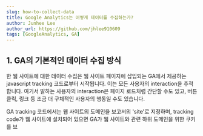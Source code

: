 ```yaml
---
slug: how-to-collect-data
title: Google Analytics는 어떻게 데이터를 수집하는가?
author: Junhee Lee
author_url: https://github.com/jhlee910609
tags: [GoogleAnalytics, GA]
---
```


## 1. GA의 기본적인 데이터 수집 방식

한 웹 사이트에 대한 데이터 수집은 웹 사이트 페이지에 삽입되는 GA에서 제공하는 javascript tracking 코드로부터 시작됩니다. 이는 모든 사용자의 interaction을 추적합니다. 여기서 말하는 사용자의 interaction은 페이지 로드처럼 간단할 수도 있고, 버튼 클릭, 링크 등 조금 더 구체적인 사용자의 행동일 수도 있습니다.

GA tracking 코드에서는 웹 사이트의 도메인을 보고서의 'site'로 지정하며, tracking code가 웹 사이트에 설치되어 있으면 GA가 웹 사이트와 관련 하위 도메인을 위한 쿠키를 브